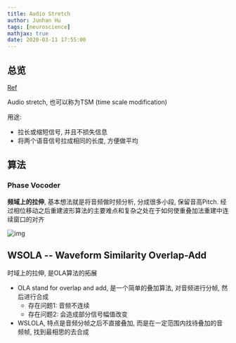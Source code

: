 ```yaml
---
title: Audio Stretch
author: Junhan Hu
tags: [neuroscience]
mathjax: true
date: 2020-03-11 17:55:00
---
```


## 总览

[Ref](https://www.mathworks.com/help/audio/ref/stretchaudio.html)

Audio stretch, 也可以称为TSM (time scale modification)

用途:

* 拉长或缩短信号, 并且不损失信息
* 将两个语音信号拉成相同的长度, 方便做平均

## 算法

### Phase Vocoder

**频域上的拉伸**, 基本想法就是将音频做时频分析, 分成很多小段, 保留音高Pitch. 经过相位移动之后重建波形算法的主要难点和复杂之处在于如何使重叠加法重建中连续窗口的对齐

![img](https://www.mathworks.com/help/audio/ref/stretchaudio_vocoder.png)

## WSOLA -- Waveform Similarity Overlap-Add

时域上的拉伸, 是OLA算法的拓展

* OLA stand for overlap and add, 是一个简单的叠加算法, 对音频进行分帧, 然后进行合成
  * 存在问题1:  音频不连续
  * 存在问题2: 会造成部分信号幅值改变 
* WSLOLA, 特点是音频分帧之后不直接叠加, 而是在一定范围内找待叠加的音频帧, 找到最相思的去合成